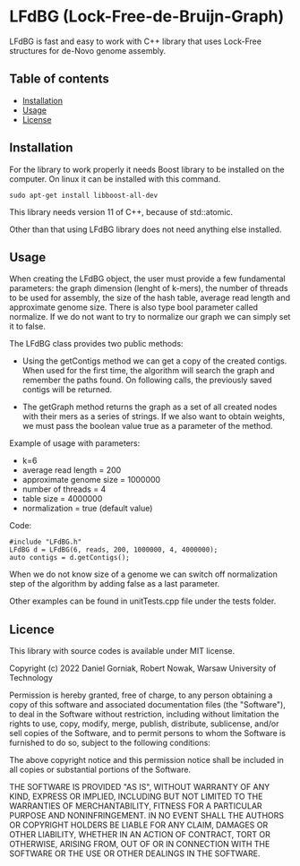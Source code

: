 # LFdBG (Lock-Free-de-Bruijn-Graph)

LFdBG is fast and easy to work with C++ library that uses Lock-Free structures for de-Novo genome assembly. 

## Table of contents

- [Installation](#installation)
- [Usage](#usage)
- [License](#license)


## Installation

For the library to work properly it needs Boost library to be installed on the computer. On linux it can be installed with this command.

    sudo apt-get install libboost-all-dev
This library needs version 11 of C++, because of std::atomic.

Other than that using LFdBG library does not need anything else installed.

## Usage
When creating the LFdBG object, the user must provide a few fundamental parameters: the graph dimension (lenght of k-mers), the number of threads to be used for assembly, the size of the hash table, average read length and approximate genome size.
There is also type bool parameter called normalize. If we do not want to try to normalize our graph we can simply set it to false.

The LFdBG class provides two public methods:

* Using the getContigs method we can get a copy of the created contigs. When used for the first time, the algorithm will search the graph and remember the paths found. On following calls, the previously saved contigs will be returned.

* The getGraph method returns the graph as a set of all created nodes with their mers as a series of strings. If we also want to obtain weights, we must pass the boolean value true as a parameter of the method.

Example of usage with parameters:
* k=6
* average read length = 200
* approximate genome size = 1000000
* number of threads = 4
* table size = 4000000
* normalization = true (default value)

Code:

    #include "LFdBG.h"
    LFdBG d = LFdBG(6, reads, 200, 1000000, 4, 4000000);
    auto contigs = d.getContigs();

When we do not know size of a genome we can switch off normalization step of the algorithm by adding false as a last parameter.

Other examples can be found in unitTests.cpp file under the tests folder.

## Licence
This library with source codes is available under MIT license.

Copyright (c) 2022  Daniel Gorniak, Robert Nowak, Warsaw University of Technology

Permission is hereby granted, free of charge, to any person obtaining a copy
of this software and associated documentation files (the "Software"), to deal
in the Software without restriction, including without limitation the rights
to use, copy, modify, merge, publish, distribute, sublicense, and/or sell
copies of the Software, and to permit persons to whom the Software is
furnished to do so, subject to the following conditions:

The above copyright notice and this permission notice shall be included in all
copies or substantial portions of the Software.

THE SOFTWARE IS PROVIDED "AS IS", WITHOUT WARRANTY OF ANY KIND, EXPRESS OR
IMPLIED, INCLUDING BUT NOT LIMITED TO THE WARRANTIES OF MERCHANTABILITY,
FITNESS FOR A PARTICULAR PURPOSE AND NONINFRINGEMENT. IN NO EVENT SHALL THE
AUTHORS OR COPYRIGHT HOLDERS BE LIABLE FOR ANY CLAIM, DAMAGES OR OTHER
LIABILITY, WHETHER IN AN ACTION OF CONTRACT, TORT OR OTHERWISE, ARISING FROM,
OUT OF OR IN CONNECTION WITH THE SOFTWARE OR THE USE OR OTHER DEALINGS IN THE
SOFTWARE.
